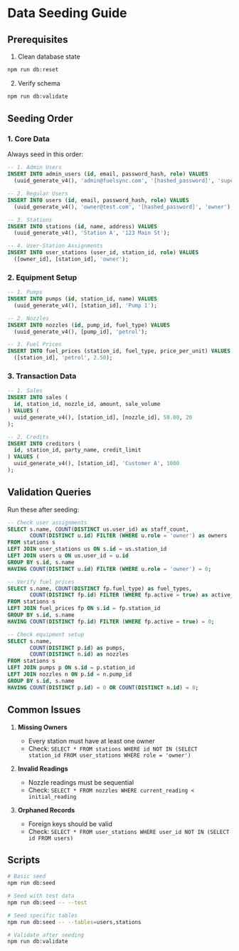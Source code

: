 # Data Seeding Guide

## Prerequisites

1. Clean database state
```bash
npm run db:reset
```

2. Verify schema
```bash
npm run db:validate
```

## Seeding Order

### 1. Core Data
Always seed in this order:

```sql
-- 1. Admin Users
INSERT INTO admin_users (id, email, password_hash, role) VALUES
  (uuid_generate_v4(), 'admin@fuelsync.com', '[hashed_password]', 'superadmin');

-- 2. Regular Users
INSERT INTO users (id, email, password_hash, role) VALUES
  (uuid_generate_v4(), 'owner@test.com', '[hashed_password]', 'owner');

-- 3. Stations
INSERT INTO stations (id, name, address) VALUES
  (uuid_generate_v4(), 'Station A', '123 Main St');

-- 4. User-Station Assignments
INSERT INTO user_stations (user_id, station_id, role) VALUES
  ([owner_id], [station_id], 'owner');
```

### 2. Equipment Setup
```sql
-- 1. Pumps
INSERT INTO pumps (id, station_id, name) VALUES
  (uuid_generate_v4(), [station_id], 'Pump 1');

-- 2. Nozzles
INSERT INTO nozzles (id, pump_id, fuel_type) VALUES
  (uuid_generate_v4(), [pump_id], 'petrol');

-- 3. Fuel Prices
INSERT INTO fuel_prices (station_id, fuel_type, price_per_unit) VALUES
  ([station_id], 'petrol', 2.50);
```

### 3. Transaction Data
```sql
-- 1. Sales
INSERT INTO sales (
  id, station_id, nozzle_id, amount, sale_volume
) VALUES (
  uuid_generate_v4(), [station_id], [nozzle_id], 50.00, 20
);

-- 2. Credits
INSERT INTO creditors (
  id, station_id, party_name, credit_limit
) VALUES (
  uuid_generate_v4(), [station_id], 'Customer A', 1000
);
```

## Validation Queries

Run these after seeding:

```sql
-- Check user assignments
SELECT s.name, COUNT(DISTINCT us.user_id) as staff_count,
       COUNT(DISTINCT u.id) FILTER (WHERE u.role = 'owner') as owners
FROM stations s
LEFT JOIN user_stations us ON s.id = us.station_id
LEFT JOIN users u ON us.user_id = u.id
GROUP BY s.id, s.name
HAVING COUNT(DISTINCT u.id) FILTER (WHERE u.role = 'owner') = 0;

-- Verify fuel prices
SELECT s.name, COUNT(DISTINCT fp.fuel_type) as fuel_types,
       COUNT(DISTINCT fp.id) FILTER (WHERE fp.active = true) as active_prices
FROM stations s
LEFT JOIN fuel_prices fp ON s.id = fp.station_id
GROUP BY s.id, s.name
HAVING COUNT(DISTINCT fp.id) FILTER (WHERE fp.active = true) = 0;

-- Check equipment setup
SELECT s.name, 
       COUNT(DISTINCT p.id) as pumps,
       COUNT(DISTINCT n.id) as nozzles
FROM stations s
LEFT JOIN pumps p ON s.id = p.station_id
LEFT JOIN nozzles n ON p.id = n.pump_id
GROUP BY s.id, s.name
HAVING COUNT(DISTINCT p.id) = 0 OR COUNT(DISTINCT n.id) = 0;
```

## Common Issues

1. **Missing Owners**
   - Every station must have at least one owner
   - Check: `SELECT * FROM stations WHERE id NOT IN (SELECT station_id FROM user_stations WHERE role = 'owner')`

2. **Invalid Readings**
   - Nozzle readings must be sequential
   - Check: `SELECT * FROM nozzles WHERE current_reading < initial_reading`

3. **Orphaned Records**
   - Foreign keys should be valid
   - Check: `SELECT * FROM user_stations WHERE user_id NOT IN (SELECT id FROM users)`

## Scripts

```bash
# Basic seed
npm run db:seed

# Seed with test data
npm run db:seed -- --test

# Seed specific tables
npm run db:seed -- --tables=users,stations

# Validate after seeding
npm run db:validate
```
